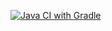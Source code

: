 [![Java CI with Gradle](https://github.com/NikitosSpiridonov/CardWithDilivery/actions/workflows/gradle.yml/badge.svg)](https://github.com/NikitosSpiridonov/CardWithDilivery/actions/workflows/gradle.yml)